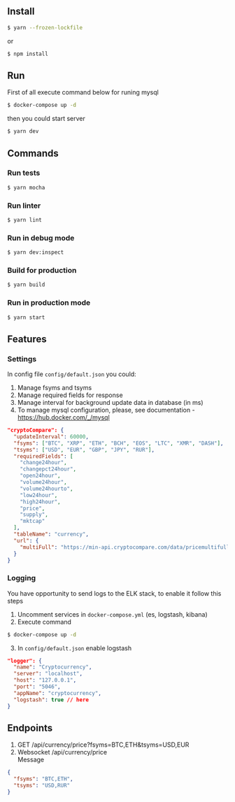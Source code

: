 ## Install

```sh
$ yarn --frozen-lockfile
```
or
```sh
$ npm install
```

## Run

First of all execute command below for runing mysql
```sh
$ docker-compose up -d
```

then you could start server
```sh
$ yarn dev
```

## Commands

### Run tests
```sh
$ yarn mocha
```

### Run linter
```sh
$ yarn lint
```

### Run in debug mode
```sh
$ yarn dev:inspect
```

### Build for production
```sh
$ yarn build
```

### Run in production mode
```sh
$ yarn start
```

## Features

### Settings
In config file `config/default.json` you could:
1. Manage fsyms and tsyms
2. Manage required fields for response
3. Manage interval for background update data in database (in ms)
4. To manage mysql configuration, please, see documentation - https://hub.docker.com/_/mysql

```json
"cryptoCompare": {
  "updateInterval": 60000,
  "fsyms": ["BTC", "XRP", "ETH", "BCH", "EOS", "LTC", "XMR", "DASH"],
  "tsyms": ["USD", "EUR", "GBP", "JPY", "RUR"],
  "requiredFields": [
    "change24hour",
    "changepct24hour",
    "open24hour",
    "volume24hour",
    "volume24hourto",
    "low24hour",
    "high24hour",
    "price",
    "supply",
    "mktcap"
  ],
  "tableName": "currency",
  "url": {
    "multiFull": "https://min-api.cryptocompare.com/data/pricemultifull"
  }
}
```

### Logging
You have opportunity to send logs to the ELK stack, to enable it follow this steps
1. Uncomment services in `docker-compose.yml` (es, logstash, kibana)
2. Execute command
```sh
$ docker-compose up -d
```
3. In `config/default.json` enable logstash
```json
"logger": {
  "name": "Cryptocurrency",
  "server": "localhost",
  "host": "127.0.0.1",
  "port": "5046",
  "appName": "cryptocurrency",
  "logstash": true // here
}
```

## Endpoints

1. GET /api/currency/price?fsyms=BTC,ETH&tsyms=USD,EUR
2. Websocket /api/currency/price <br/> Message
```json
{
  "fsyms": "BTC,ETH",
  "tsyms": "USD,RUR"
}
```
